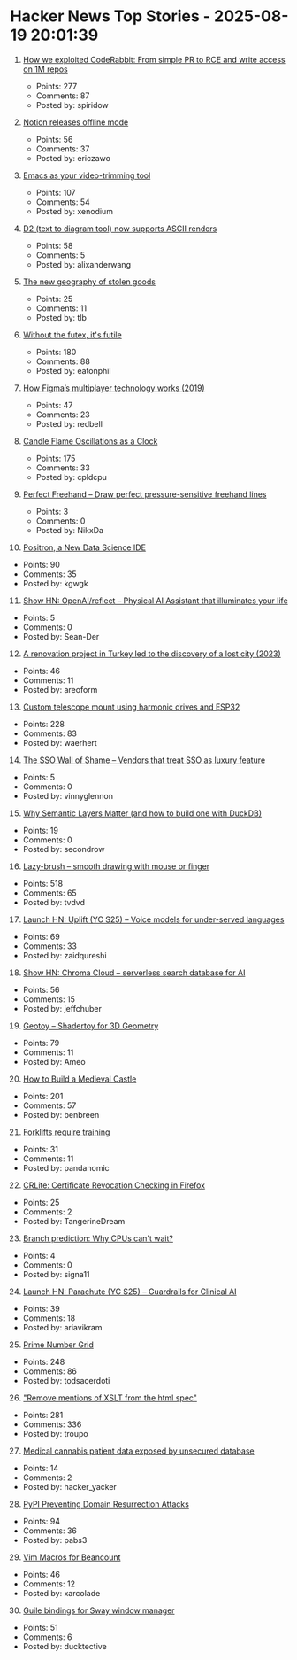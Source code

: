 # Hacker News Top Stories - 2025-08-19 20:01:39

1. [How we exploited CodeRabbit: From simple PR to RCE and write access on 1M repos](https://research.kudelskisecurity.com/2025/08/19/how-we-exploited-coderabbit-from-a-simple-pr-to-rce-and-write-access-on-1m-repositories/)
   - Points: 277
   - Comments: 87
   - Posted by: spiridow

2. [Notion releases offline mode](https://www.notion.com/help/guides/working-offline-in-notion-everything-you-need-to-know)
   - Points: 56
   - Comments: 37
   - Posted by: ericzawo

3. [Emacs as your video-trimming tool](https://xenodium.com/emacs-as-your-video-trimming-tool)
   - Points: 107
   - Comments: 54
   - Posted by: xenodium

4. [D2 (text to diagram tool) now supports ASCII renders](https://d2lang.com/blog/ascii/)
   - Points: 58
   - Comments: 5
   - Posted by: alixanderwang

5. [The new geography of stolen goods](https://www.economist.com/interactive/britain/2025/08/17/the-new-geography-of-stolen-goods)
   - Points: 25
   - Comments: 11
   - Posted by: tlb

6. [Without the futex, it's futile](https://h4x0r.org/futex/)
   - Points: 180
   - Comments: 88
   - Posted by: eatonphil

7. [How Figma’s multiplayer technology works (2019)](https://www.figma.com/blog/how-figmas-multiplayer-technology-works/)
   - Points: 47
   - Comments: 23
   - Posted by: redbell

8. [Candle Flame Oscillations as a Clock](https://cpldcpu.com/2025/08/13/candle-flame-oscillations-as-a-clock/)
   - Points: 175
   - Comments: 33
   - Posted by: cpldcpu

9. [Perfect Freehand – Draw perfect pressure-sensitive freehand lines](https://www.perfectfreehand.com/)
   - Points: 3
   - Comments: 0
   - Posted by: NikxDa

10. [Positron, a New Data Science IDE](https://posit.co/blog/positron-product-announcement-aug-2025/)
   - Points: 90
   - Comments: 35
   - Posted by: kgwgk

11. [Show HN: OpenAI/reflect – Physical AI Assistant that illuminates your life](https://github.com/openai/openai-reflect)
   - Points: 5
   - Comments: 0
   - Posted by: Sean-Der

12. [A renovation project in Turkey led to the discovery of a lost city (2023)](https://www.atlasobscura.com/articles/derinkuyu-turkey-underground-city-strange-maps)
   - Points: 46
   - Comments: 11
   - Posted by: areoform

13. [Custom telescope mount using harmonic drives and ESP32](https://www.svendewaerhert.com/blog/telescope-mount/)
   - Points: 228
   - Comments: 83
   - Posted by: waerhert

14. [The SSO Wall of Shame – Vendors that treat SSO as luxury feature](https://sso.tax/)
   - Points: 5
   - Comments: 0
   - Posted by: vinnyglennon

15. [Why Semantic Layers Matter (and how to build one with DuckDB)](https://motherduck.com/blog/semantic-layer-duckdb-tutorial/)
   - Points: 19
   - Comments: 0
   - Posted by: secondrow

16. [Lazy-brush – smooth drawing with mouse or finger](https://lazybrush.dulnan.net)
   - Points: 518
   - Comments: 65
   - Posted by: tvdvd

17. [Launch HN: Uplift (YC S25) – Voice models for under-served languages](undefined)
   - Points: 69
   - Comments: 33
   - Posted by: zaidqureshi

18. [Show HN: Chroma Cloud – serverless search database for AI](https://trychroma.com/cloud)
   - Points: 56
   - Comments: 15
   - Posted by: jeffchuber

19. [Geotoy – Shadertoy for 3D Geometry](https://3d.ameo.design/geotoy)
   - Points: 79
   - Comments: 11
   - Posted by: Ameo

20. [How to Build a Medieval Castle](https://archaeology.org/issues/september-october-2025/features/how-to-build-a-medieval-castle/)
   - Points: 201
   - Comments: 57
   - Posted by: benbreen

21. [Forklifts require training](https://www.zacsweers.dev/forklifts-require-training/)
   - Points: 31
   - Comments: 11
   - Posted by: pandanomic

22. [CRLite: Certificate Revocation Checking in Firefox](https://hacks.mozilla.org/2025/08/crlite-fast-private-and-comprehensive-certificate-revocation-checking-in-firefox/)
   - Points: 25
   - Comments: 2
   - Posted by: TangerineDream

23. [Branch prediction: Why CPUs can't wait?](https://namvdo.ai/cpu-branch-prediction/)
   - Points: 4
   - Comments: 0
   - Posted by: signa11

24. [Launch HN: Parachute (YC S25) – Guardrails for Clinical AI](undefined)
   - Points: 39
   - Comments: 18
   - Posted by: ariavikram

25. [Prime Number Grid](https://susam.net/primegrid.html)
   - Points: 248
   - Comments: 86
   - Posted by: todsacerdoti

26. ["Remove mentions of XSLT from the html spec"](https://github.com/whatwg/html/pull/11563)
   - Points: 281
   - Comments: 336
   - Posted by: troupo

27. [Medical cannabis patient data exposed by unsecured database](https://www.wired.com/story/highly-sensitive-medical-cannabis-patient-data-exposed-by-unsecured-database/)
   - Points: 14
   - Comments: 2
   - Posted by: hacker_yacker

28. [PyPI Preventing Domain Resurrection Attacks](https://blog.pypi.org/posts/2025-08-18-preventing-domain-resurrections/)
   - Points: 94
   - Comments: 36
   - Posted by: pabs3

29. [Vim Macros for Beancount](https://tangled.sh/@adam.tngl.sh/vim-beancounting)
   - Points: 46
   - Comments: 12
   - Posted by: xarcolade

30. [Guile bindings for Sway window manager](https://github.com/ebeem/guile-swayer)
   - Points: 51
   - Comments: 6
   - Posted by: ducktective

